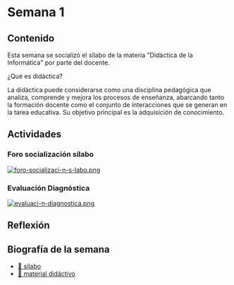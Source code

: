 # Semana 1

## Contenido
Esta semana se socializó el sílabo de la materia "Didáctica de la Informática" por parte del docente.

¿Qué es didáctica?

La didáctica puede considerarse como una disciplina pedagógica que analiza, comprende y mejora los procesos de enseñanza, abarcando tanto la formación docente como el conjunto de interacciones que se generan en la tarea educativa. Su objetivo principal es la adquisición de conocimiento.


## Actividades

###  Foro socialización sílabo
[![foro-socializaci-n-s-labo.png](https://i.postimg.cc/7hc2MFBb/foro-socializaci-n-s-labo.png)](https://postimg.cc/8fRcT0gV)

### Evaluación Diagnóstica
[![evaluaci-n-diagnostica.png](https://i.postimg.cc/xdhGPbc9/evaluaci-n-diagnostica.png)](https://postimg.cc/xkGbf8vZ)

## Reflexión

## Biografía de la semana

- [📕 sílabo](https://drive.google.com/file/d/1skfNpjPxMlDCuDpDIjHIRTfoF82HeE2K/view?usp=sharing)
- [📗 material didáctivo](https://www.calameo.com/read/006795831a698a50dc16a?page=1)


